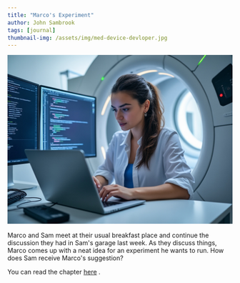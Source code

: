 ```yaml
---
title: "Marco's Experiment"
author: John Sambrook
tags: [journal]
thumbnail-img: /assets/img/med-device-devloper.jpg
---
```


![A MedTech Developer](/assets/img/med-device-developer.jpg "A medical device developer at MedTech")

<!-- [Audio Discussion](https://common-sense.com/assets/files/sams-garage.mp3) -->

Marco and Sam meet at their usual breakfast place and continue the
discussion they had in Sam's garage last week. As they discuss things,
Marco comes up with a neat idea for an experiment he wants to run. How
does Sam receive Marco's suggestion?

You can read the chapter
[here](https://common-sense.com/assets/files/marcos-experiment.pdf)
.

<!-- I also invite you to listen to the
[audio](https://common-sense.com/assets/files/sams-garage.mp3)
discussion of the chapter. -->

